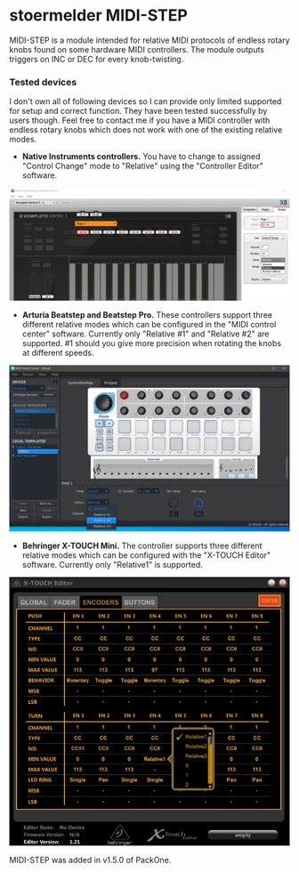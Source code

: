 # stoermelder MIDI-STEP

MIDI-STEP is a module intended for relative MIDI protocols of endless rotary knobs found on some hardware MIDI controllers. The module outputs triggers on INC or DEC for every knob-twisting.

### Tested devices

I don't own all of following devices so I can provide only limited supported for setup and correct function. They have been tested successfully by users though. Feel free to contact me if you have a MIDI controller with endless rotary knobs which does not work with one of the existing relative modes.

- **Native Instruments controllers.** You have to change to assigned "Control Change" mode to "Relative" using the "Controller Editor" software.

![MIDI-STEP Native Instruments controller](./MidiStep-NI.jpg)

- **Arturia Beatstep and Beatstep Pro.** These controllers support three different relative modes which can be configured in the "MIDI control center" software. Currently only "Relative #1" and "Relative #2" are supported. #1 should you give more precision when rotating the knobs at different speeds.

![MIDI-STEP Arturia controller](./MidiStep-Arturia.jpg)

- **Behringer X-TOUCH Mini.** The controller supports three different relative modes which can be configured with the "X-TOUCH Editor" software. Currently only "Relative1" is supported.

![MIDI-STEP Behringer controller](./MidiStep-Behringer.jpg)

MIDI-STEP was added in v1.5.0 of PackOne.